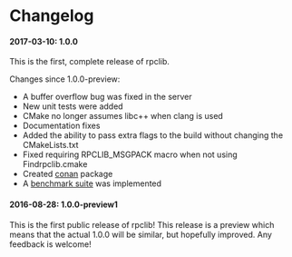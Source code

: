 # Changelog

#### 2017-03-10: 1.0.0

This is the first, complete release of rpclib. 

Changes since 1.0.0-preview:

  * A buffer overflow bug was fixed in the server 
  * New unit tests were added
  * CMake no longer assumes libc++ when clang is used
  * Documentation fixes
  * Added the ability to pass extra flags to the build without changing the
    CMakeLists.txt
  * Fixed requiring RPCLIB\_MSGPACK macro when not using Findrpclib.cmake
  * Created [conan](https://conan.io) package
  * A [benchmark suite](https://github.com/rpclib/benchmarks) was implemented

#### 2016-08-28: 1.0.0-preview1

This is the first public release of rpclib! This release is a preview which means that the actual 1.0.0 will be similar, but hopefully improved. Any feedback is welcome!
